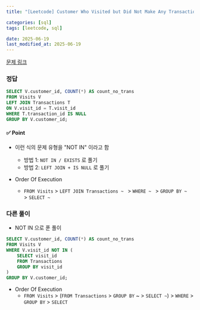 ```yaml
---
title: "[Leetcode] Customer Who Visited but Did Not Make Any Transactions"

categories: [sql]
tags: [leetcode, sql]

date: 2025-06-19
last_modified_at: 2025-06-19
---
```

[문제 링크](https://leetcode.com/problems/customer-who-visited-but-did-not-make-any-transactions/description/?envType=study-plan-v2&envId=top-sql-50)

### 정답
```sql
SELECT V.customer_id, COUNT(*) AS count_no_trans
FROM Visits V
LEFT JOIN Transactions T
ON V.visit_id = T.visit_id
WHERE T.transaction_id IS NULL
GROUP BY V.customer_id;
```

#### ✅ Point
- 이런 식의 문제 유형을 "NOT IN" 이라고 함
    - 방법 1: `NOT IN / EXISTS` 로 풀기
    - 방법 2: `LEFT JOIN + IS NULL` 로 풀기

- Order Of Execution
    - `FROM Visits` > `LEFT JOIN Transactions ~ ` > `WHERE ~ ` > `GROUP BY ~ ` > `SELECT ~`

### 다른 풀이
- NOT IN 으로 푼 풀이

```sql
SELECT V.customer_id, COUNT(*) AS count_no_trans
FROM Visits V
WHERE V.visit_id NOT IN (
    SELECT visit_id
    FROM Transactions
    GROUP BY visit_id
)
GROUP BY V.customer_id;
```
- Order Of Execution
    - `FROM Visits` > (`FROM Transactions` > `GROUP BY` ~ > `SELECT ~`) > `WHERE` > `GROUP BY` > `SELECT`
